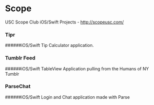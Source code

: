 # Scope
USC Scope Club iOS/Swift Projects - http://scopeusc.com/

### Tipr 
######iOS/Swift
Tip Calculator application.

### Tumblr Feed
######iOS/Swift
TableView Application pulling from the Humans of NY Tumblr

### ParseChat
######iOS/Swift
Login and Chat application made with Parse
